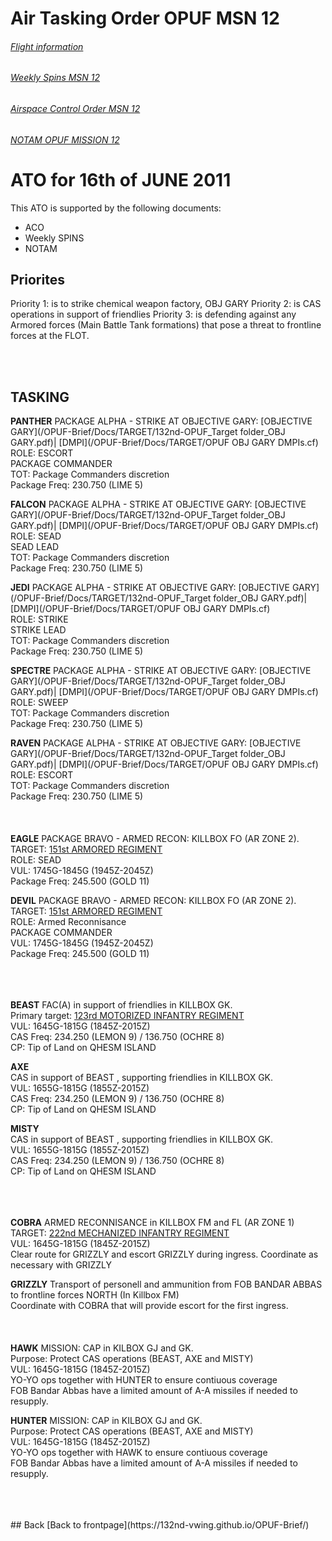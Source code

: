 # Air Tasking Order OPUF MSN 12


###### [Flight information](/OPUF-Brief/Docs/Flights.html)
###### [Weekly Spins MSN 12](/OPUF-Brief/Docs/SPINS_12.html)
###### [Airspace Control Order MSN 12](/OPUF-Brief/Docs/ACO/ACO_12.html)
###### [NOTAM OPUF MISSION 12](/OPUF-Brief/Docs/NOTAM/NOTAM_12.html)

# ATO for 16th of JUNE 2011
This ATO is supported by the following documents: <br>
* ACO
* Weekly SPINS
* NOTAM

## Priorites
Priority 1: is to strike chemical weapon factory, OBJ GARY
Priority 2: is CAS operations in support of friendlies
Priority 3: is defending against any Armored forces (Main Battle Tank formations) that pose a threat to frontline forces at the FLOT.


<br>
<br>

## TASKING 

**PANTHER**
PACKAGE ALPHA - STRIKE AT OBJECTIVE GARY: [OBJECTIVE GARY](/OPUF-Brief/Docs/TARGET/132nd-OPUF_Target folder_OBJ GARY.pdf)| [DMPI](/OPUF-Brief/Docs/TARGET/OPUF OBJ GARY DMPIs.cf) <br>
ROLE: ESCORT<br>
PACKAGE COMMANDER<br>
TOT: Package Commanders discretion<br>
Package Freq: 230.750 (LIME 5)<br>

**FALCON**
PACKAGE ALPHA - STRIKE AT OBJECTIVE GARY: [OBJECTIVE GARY](/OPUF-Brief/Docs/TARGET/132nd-OPUF_Target folder_OBJ GARY.pdf)| [DMPI](/OPUF-Brief/Docs/TARGET/OPUF OBJ GARY DMPIs.cf)<br>
ROLE: SEAD<br>
SEAD LEAD<br>
TOT: Package Commanders discretion<br>
Package Freq: 230.750 (LIME 5)<br>

**JEDI**
PACKAGE ALPHA - STRIKE AT OBJECTIVE GARY: [OBJECTIVE GARY](/OPUF-Brief/Docs/TARGET/132nd-OPUF_Target folder_OBJ GARY.pdf)| [DMPI](/OPUF-Brief/Docs/TARGET/OPUF OBJ GARY DMPIs.cf)<br>
ROLE: STRIKE<br>
STRIKE LEAD<br>
TOT: Package Commanders discretion<br>
Package Freq: 230.750 (LIME 5)<br>

**SPECTRE**
PACKAGE ALPHA - STRIKE AT OBJECTIVE GARY: [OBJECTIVE GARY](/OPUF-Brief/Docs/TARGET/132nd-OPUF_Target folder_OBJ GARY.pdf)| [DMPI](/OPUF-Brief/Docs/TARGET/OPUF OBJ GARY DMPIs.cf)<br>
ROLE: SWEEP<br>
TOT: Package Commanders discretion<br>
Package Freq: 230.750 (LIME 5)<br>

**RAVEN**
PACKAGE ALPHA - STRIKE AT OBJECTIVE GARY: [OBJECTIVE GARY](/OPUF-Brief/Docs/TARGET/132nd-OPUF_Target folder_OBJ GARY.pdf)| [DMPI](/OPUF-Brief/Docs/TARGET/OPUF OBJ GARY DMPIs.cf)<br>
ROLE: ESCORT<br>
TOT: Package Commanders discretion<br>
Package Freq: 230.750 (LIME 5)<br>
<br>
<br>
<br>
**EAGLE**
PACKAGE BRAVO - ARMED RECON: KILLBOX FO (AR ZONE 2). TARGET: [151st ARMORED REGIMENT](/OPUF-Brief/Docs/Enemy/151ST_MBT_REGT.html)<br>
ROLE: SEAD<br>
VUL: 1745G-1845G (1945Z-2045Z)<br>
Package Freq: 245.500 (GOLD 11)<br>

**DEVIL**
PACKAGE BRAVO - ARMED RECON: KILLBOX FO (AR ZONE 2). TARGET: [151st ARMORED REGIMENT](/OPUF-Brief/Docs/Enemy/151ST_MBT_REGT.html)<br>
ROLE: Armed Reconnisance<br>
PACKAGE COMMANDER<br>
VUL: 1745G-1845G (1945Z-2045Z)<br>
Package Freq: 245.500 (GOLD 11)<br>
<br>
<br>
<br>

**BEAST**
FAC(A) in support of friendlies in KILLBOX GK.<br>
Primary target: [123rd MOTORIZED INFANTRY REGIMENT](/OPUF-Brief/Docs/Enemy/123RD_APC_REGT.html)<br>
VUL: 1645G-1815G (1845Z-2015Z)<br>
CAS Freq:  234.250 (LEMON 9)  /  136.750 (OCHRE 8)  <br>
CP: Tip of Land on QHESM ISLAND<br>

**AXE**  
CAS in support of BEAST , supporting friendlies in KILLBOX GK.<br>
VUL: 1655G-1815G (1855Z-2015Z)<br>
CAS Freq:  234.250 (LEMON 9)  /  136.750 (OCHRE 8)  <br>
CP: Tip of Land on QHESM ISLAND<br>

**MISTY**  
CAS in support of BEAST , supporting friendlies in KILLBOX GK.<br>
VUL: 1655G-1815G (1855Z-2015Z)<br>
CAS Freq:  234.250 (LEMON 9)  /  136.750 (OCHRE 8) <br> 
CP: Tip of Land on QHESM ISLAND<br>
<br>
<br>
<br>

**COBRA**
ARMED RECONNISANCE in KILLBOX FM and FL (AR ZONE 1)<br>
TARGET: [222nd MECHANIZED INFANTRY REGIMENT](/OPUF-Brief/Docs/Enemy/222ND_IFV_REGT.html)<br>
VUL: 1645G-1815G (1845Z-2015Z)<br>
Clear route for GRIZZLY and escort GRIZZLY during ingress. Coordinate as necessary with GRIZZLY<br>



**GRIZZLY**
Transport of personell and ammunition from FOB BANDAR ABBAS to frontline forces NORTH (In Killbox FM)<br>
Coordinate with COBRA that will provide escort for the first ingress.<br>
<br>
<br>
<br>
**HAWK**
MISSION: CAP in KILBOX GJ and GK.<br> 
Purpose: Protect CAS operations (BEAST, AXE and MISTY)<br>
VUL: 1645G-1815G (1845Z-2015Z)<br>
YO-YO ops together with HUNTER to ensure contiuous coverage<br>
FOB Bandar Abbas have a limited amount of A-A missiles if needed to resupply.<br>


**HUNTER**
MISSION: CAP in KILBOX GJ and GK. <br>
Purpose: Protect CAS operations (BEAST, AXE and MISTY)<br>
VUL: 1645G-1815G (1845Z-2015Z)<br>
YO-YO ops together with HAWK to ensure contiuous coverage<br>
FOB Bandar Abbas have a limited amount of A-A missiles if needed to resupply.<br>

<br>
<br>
<br>
## Back
[Back to frontpage](https://132nd-vwing.github.io/OPUF-Brief/)
